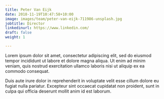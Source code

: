 ```yaml
---
title: Peter Van Eijk
date: 2018-11-19T10:47:58+10:00
image: images/team/peter-van-eijk-711986-unsplash.jpg
jobtitle: Director
linkedinurl: https://www.linkedin.com/
draft: false
weight: 1

---
```

Lorem ipsum dolor sit amet, consectetur adipiscing elit, sed do eiusmod tempor incididunt ut labore et dolore magna aliqua. Ut enim ad minim veniam, quis nostrud exercitation ullamco laboris nisi ut aliquip ex ea commodo consequat.

Duis aute irure dolor in reprehenderit in voluptate velit esse cillum dolore eu fugiat nulla pariatur. Excepteur sint occaecat cupidatat non proident, sunt in culpa qui officia deserunt mollit anim id est laborum.